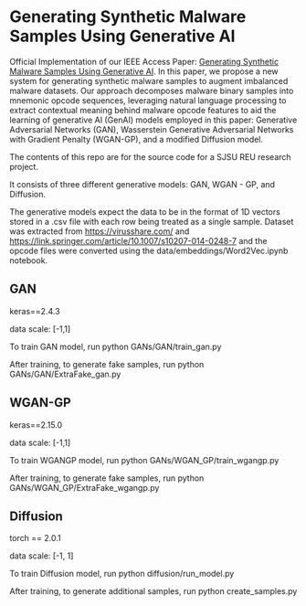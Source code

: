 # Generating Synthetic Malware Samples Using Generative AI

Official Implementation of our IEEE Access Paper: [Generating Synthetic Malware Samples Using Generative AI](https://ieeexplore.ieee.org/abstract/document/10947040). In this paper, we propose a new system for generating synthetic malware samples to augment imbalanced malware datasets. Our approach decomposes malware binary samples into mnemonic opcode sequences, leveraging natural language processing to extract contextual meaning behind malware opcode features to aid the learning of generative AI (GenAI) models employed in this paper: Generative Adversarial Networks (GAN), Wasserstein Generative Adversarial Networks with Gradient Penalty (WGAN-GP), and a modified Diffusion model.

The contents of this repo are for the source code for a SJSU REU research project. 

It consists of three different generative models: GAN, WGAN - GP, and Diffusion.

The generative models expect the data to be in the format of 1D vectors stored in a .csv file with each row being treated as a single sample. 
Dataset was extracted from https://virusshare.com/ and https://link.springer.com/article/10.1007/s10207-014-0248-7 and the opcode files were converted using the data/embeddings/Word2Vec.ipynb notebook.

## GAN
keras==2.4.3

data scale: [-1,1]

To train GAN model, run python GANs/GAN/train_gan.py

After training, to generate fake samples, run python GANs/GAN/ExtraFake_gan.py

## WGAN-GP
keras==2.15.0

data scale: [-1,1]

To train WGANGP model, run python GANs/WGAN_GP/train_wgangp.py

After training, to generate fake samples, run python GANs/WGAN_GP/ExtraFake_wgangp.py


## Diffusion
torch == 2.0.1

data scale: [-1, 1]

To train Diffusion model, run python diffusion/run_model.py

After training, to generate additional samples, run python create_samples.py
